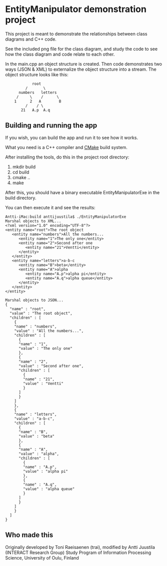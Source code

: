# EntityManipulator demonstration project

This project is meant to demonstrate the relationships between class diagrams and C++ code.

See the included png file for the class diagram, and study the code to see how the class diagram and code relate to each other.

In the main.cpp an object structure is created. Then code demonstrates two ways (JSON & XML) to externalize the object structure into a stream. The object structure looks like this:

```
            root
         /       \
      numbers   letters
     /     \    /      \
    1      2   A        B
         /    / \
       21   A.p  A.q
```


## Building and running the app

If you wish, you can build the app and run it to see how it works.

What you need is a C++ compiler and [CMake](https://cmake.org) build system.

After installing the tools, do this in the project root directory:

1. mkdir build
2. cd build
3. cmake ..
4. make

After this, you should have a binary executable EntityManipulatorExe in the build directory.

You can then execute it and see the results:


```
Antti-iMac:build anttijuustila$ ./EntityManipulatorExe 
Marshal objects to XML...
<?xml version="1.0" encoding="UTF-8"?>
<entity name="root">The root object
   <entity name="numbers">All the numbers...
      <entity name="1">The only one</entity>
      <entity name="2">Second after one
         <entity name="21">Ventti</entity>
      </entity>
   </entity>
   <entity name="letters">a-b-c
      <entity name="B">beta</entity>
      <entity name="A">alpha
         <entity name="A.p">alpha pi</entity>
         <entity name="A.q">alpha queue</entity>
      </entity>
   </entity>
</entity>

Marshal objects to JSON...
{
  "name" : "root",
  "value" : "The root object",
  "children" : [
    {
    "name" : "numbers",
    "value" : "All the numbers...",
    "children" : [
      {
      "name" : "1",
      "value" : "The only one"
      },
      {
      "name" : "2",
      "value" : "Second after one",
      "children" : [
        {
        "name" : "21",
        "value" : "Ventti"
        }
      ]
      }
    ]
    },
    {
    "name" : "letters",
    "value" : "a-b-c",
    "children" : [
      {
      "name" : "B",
      "value" : "beta"
      },
      {
      "name" : "A",
      "value" : "alpha",
      "children" : [
        {
        "name" : "A.p",
        "value" : "alpha pi"
        },
        {
        "name" : "A.q",
        "value" : "alpha queue"
        }
      ]
      }
    ]
    }
  ]
}
```

## Who made this

Originally developed by Toni Raeisaenen (trai), modified by Antti Juustila (INTERACT Research Group)
Study Program of Information Processing Science, University of Oulu, Finland
